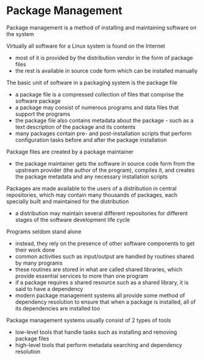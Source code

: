 # Package Management
Package management is a method of installing and maintaining software on the system

Virtually all software for a Linux system is found on the Internet
* most of it is provided by the distribution vendor in the form of package files
* the rest is available in source code form which can be installed manually

The basic unit of software in a packaging system is the package file
* a package file is a compressed collection of files that comprise the software package
* a package may consist of numerous programs and data files that support the programs
* the package file also contains metadata about the package - such as a text description of the package and its contents
* many packages contain pre- and post-installation scripts that perform configuration tasks before and after the package installation

Package files are created by a package maintainer
* the package maintainer gets the software in source code form from the upstream provider (the author of the program), compiles it, and creates the package metadata and any necessary installation scripts

Packages are made available to the users of a distribution in central repositories, which may contain many thousands of packages, each specially built and maintained for the distribution
* a distribution may maintain several different repositories for different stages of the software development life cycle

Programs seldom stand alone
* instead, they rely on the presence of other software components to get their work done
* common activities such as input/output are handled by routines shared by many programs
* these routines are stored in what are called shared libraries, which provide essential services to more than one program
* if a package requires a shared resource such as a shared library, it is said to have a dependency
* modern package management systems all provide some method of dependency resolution to ensure that when a package is installed, all of its dependencies are installed too

Package management systems usually consist of 2 types of tools
* low-level tools that handle tasks such as installing and removing package files
* high-level tools that perform metadata searching and dependency resolution

